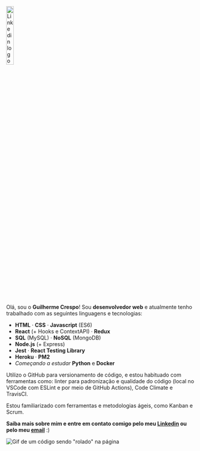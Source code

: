 <a href="https://www.linkedin.com/in/guicrespo/">
  <img src="https://devicons.github.io/devicon/devicon.git/icons/linkedin/linkedin-plain-wordmark.svg" alt="Linkedin logo"
	title="Linkedin Guilherme Crespo" width="20%" height="auto" />
</a>

Olá, sou o **Guilherme Crespo**! Sou **desenvolvedor web** e atualmente tenho trabalhado com as seguintes linguagens e tecnologias:

- **HTML** · **CSS** · **Javascript** (ES6)
- **React** (+ Hooks e ContextAPI) · **Redux**
- **SQL** (MySQL) · **NoSQL** (MongoDB)
- **Node.js** (+ Express)
- **Jest** · **React Testing Library**
- **Heroku** · **PM2**
- *Começando a estudar* **Python** e **Docker**

Utilizo o GitHub para versionamento de código, e estou habituado com ferramentas como: linter para padronização e qualidade do código (local no VSCode com ESLint e por meio de GitHub Actions), Code Climate e TravisCI.

Estou familiarizado com ferramentas e metodologias ágeis, como Kanban e Scrum.

**Saiba mais sobre mim e entre em contato comigo pelo meu [Linkedin](https://www.linkedin.com/in/guicrespo/ "Linkedin Guilherme Crespo") ou pelo meu [email](mailto:gui7fc@gmail.com)** :)

![Gif de um código sendo "rolado" na página](https://media.giphy.com/media/xT9IgzoKnwFNmISR8I/giphy.gif)
